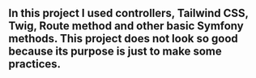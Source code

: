 In this project I used controllers, Tailwind CSS, Twig, Route method and other basic Symfony methods.
This project does not look so good because its purpose is just to make some practices.
--
